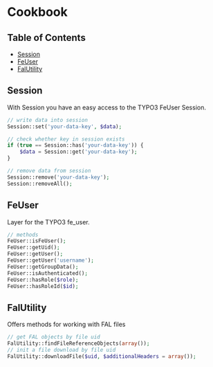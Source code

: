 # Cookbook

## Table of Contents
- [Session](#Session)
- [FeUser](#FeUser)
- [FalUtility](#FalUtility)

## <a name="Session">Session</a>
With Session you have an easy access to the TYPO3 FeUser Session.

```php
// write data into session
Session::set('your-data-key', $data);

// check whether key in session exists
if (true == Session::has('your-data-key')) {
	$data = Session::get('your-data-key');
}

// remove data from session
Session::remove('your-data-key');
Session::removeAll();
```

## <a name="FeUser">FeUser</a>
Layer for the TYPO3 fe_user.

```php
// methods
FeUser::isFeUser();
FeUser::getUid();
FeUser::getUser();
FeUser::getUser('username');
FeUser::getGroupData();
FeUser::isAuthenticated();
FeUser::hasRole($role);
FeUser::hasRoleId($id);
```

## <a name="FalUtility">FalUtility</a>
Offers methods for working with FAL files

```php
// get FAL objects by file uid
FalUtility::findFileReferenceObjects(array());
// init a file download by file uid
FalUtility::downloadFile($uid, $additionalHeaders = array());
```
